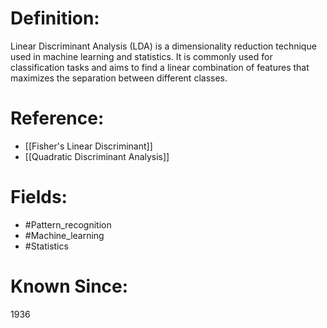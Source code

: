 

# Definition:
Linear Discriminant Analysis (LDA) is a dimensionality reduction technique used in machine learning and statistics. It is commonly used for classification tasks and aims to find a linear combination of features that maximizes the separation between different classes.

# Reference:
- [[Fisher's Linear Discriminant]]
- [[Quadratic Discriminant Analysis]]

# Fields: 
- #Pattern_recognition
- #Machine_learning
- #Statistics

# Known Since:
1936

